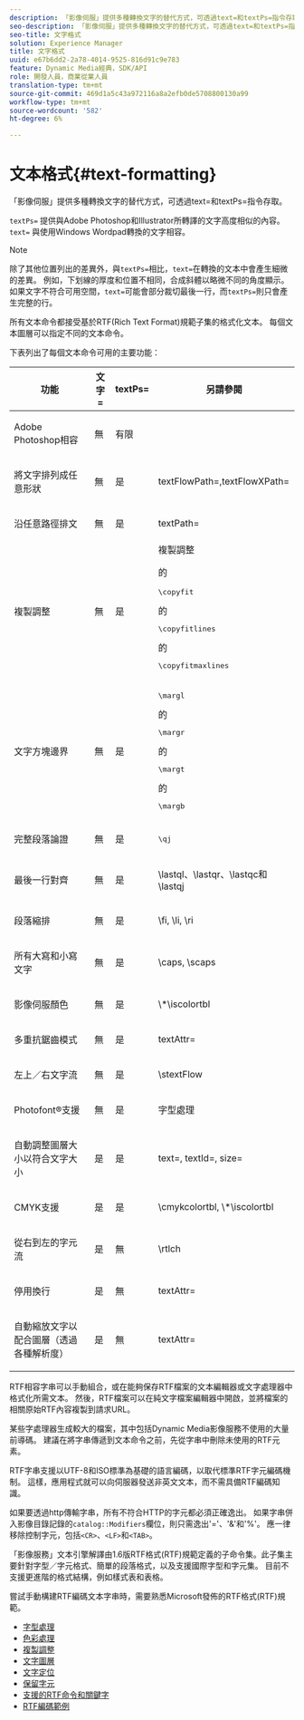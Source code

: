 ```yaml
---
description: 「影像伺服」提供多種轉換文字的替代方式，可透過text=和textPs=指令存取。
seo-description: 「影像伺服」提供多種轉換文字的替代方式，可透過text=和textPs=指令存取。
seo-title: 文字格式
solution: Experience Manager
title: 文字格式
uuid: e67b6dd2-2a78-4014-9525-816d91c9e783
feature: Dynamic Media經典，SDK/API
role: 開發人員，商業從業人員
translation-type: tm+mt
source-git-commit: 469d1a5c43a972116a8a2efb0de5708800130a99
workflow-type: tm+mt
source-wordcount: '582'
ht-degree: 6%

---
```



# 文本格式{#text-formatting}

「影像伺服」提供多種轉換文字的替代方式，可透過text=和textPs=指令存取。

`textPs=` 提供與Adobe Photoshop和Illustrator所轉譯的文字高度相似的內容。`text=` 與使用Windows Wordpad轉換的文字相容。

>[!NOTE]
>
>除了其他位置列出的差異外，與`textPs=`相比，`text=`在轉換的文本中會產生細微的差異。 例如，下划線的厚度和位置不相同，合成斜體以略微不同的角度顯示。 如果文字不符合可用空間，`text=`可能會部分裁切最後一行，而`textPs=`則只會產生完整的行。

所有文本命令都接受基於RTF(Rich Text Format)規範子集的格式化文本。 每個文本圖層可以指定不同的文本命令。

下表列出了每個文本命令可用的主要功能：

<table id="table_9C41CBDA94C24805B538E5049B0137C6"> 
 <thead> 
  <tr> 
   <th class="entry"> <b> 功能</b> </th> 
   <th class="entry"> <b> 文字=</b> </th> 
   <th class="entry"> <b> textPs=</b> </th> 
   <th class="entry"> <b> 另請參閱</b> </th> 
  </tr> 
 </thead>
 <tbody> 
  <tr> 
   <td> <p> Adobe Photoshop相容 </p> </td> 
   <td> <p> 無 </p> </td> 
   <td> <p> 有限 </p> </td> 
   <td> <p> </p> </td> 
  </tr> 
  <tr> 
   <td> <p>將文字排列成任意形狀 </p> </td> 
   <td> <p>無 </p> </td> 
   <td> <p>是 </p> </td> 
   <td> <p>textFlowPath=,textFlowXPath= </p> </td> 
  </tr> 
  <tr> 
   <td> <p>沿任意路徑排文 </p> </td> 
   <td> <p>無 </p> </td> 
   <td> <p>是 </p> </td> 
   <td> <p>textPath= </p> </td> 
  </tr> 
  <tr> 
   <td> <p>複製調整 </p> </td> 
   <td> <p>無 </p> </td> 
   <td> <p>是 </p> </td> 
   <td> 複製調整 <p>的 <pre>\copyfit</pre>的 <pre>\copyfitlines</pre>的 <pre>\copyfitmaxlines</pre> </p> </td> 
  </tr> 
  <tr> 
   <td> <p>文字方塊邊界 </p> </td> 
   <td> <p>無 </p> </td> 
   <td> <p>是 </p> </td> 
   <td> <p><pre>\margl</pre>的 <pre>\margr</pre>的 <pre>\margt</pre>的 <pre>\margb</pre> </p> </td> 
  </tr> 
  <tr> 
   <td> <p>完整段落論證 </p> </td> 
   <td> <p>無 </p> </td> 
   <td> <p>是 </p> </td> 
   <td> <p><pre>\qj</pre> </p> </td> 
  </tr> 
  <tr> 
   <td> <p>最後一行對齊 </p> </td> 
   <td> <p>無 </p> </td> 
   <td> <p>是 </p> </td> 
   <td> <p>\lastql、\lastqr、\lastqc和\lastqj </p> </td> 
  </tr> 
  <tr> 
   <td> <p>段落縮排 </p> </td> 
   <td> <p>無 </p> </td> 
   <td> <p>是 </p> </td> 
   <td> <p>\fi, \li, \ri </p> </td> 
  </tr> 
  <tr> 
   <td> <p>所有大寫和小寫文字 </p> </td> 
   <td> <p>無 </p> </td> 
   <td> <p>是 </p> </td> 
   <td> <p>\caps, \scaps </p> </td> 
  </tr> 
  <tr> 
   <td> <p>影像伺服顏色 </p> </td> 
   <td> <p>無 </p> </td> 
   <td> <p>是 </p> </td> 
   <td> <p>\*\iscolortbl </p> </td> 
  </tr> 
  <tr> 
   <td> <p>多重抗鋸齒模式 </p> </td> 
   <td> <p>無 </p> </td> 
   <td> <p>是 </p> </td> 
   <td> <p>textAttr= </p> </td> 
  </tr> 
  <tr> 
   <td> <p>左上／右文字流 </p> </td> 
   <td> <p>無 </p> </td> 
   <td> <p>是 </p> </td> 
   <td> <p>\stextFlow </p> </td> 
  </tr> 
  <tr> 
   <td> <p>Photofont®支援 </p> </td> 
   <td> <p>無 </p> </td> 
   <td> <p>是 </p> </td> 
   <td> 字型處理 </td> 
  </tr> 
  <tr> 
   <td> <p>自動調整圖層大小以符合文字大小 </p> </td> 
   <td> <p>是 </p> </td> 
   <td> <p>是 </p> </td> 
   <td> <p>text=, textId=, size= </p> </td> 
  </tr> 
  <tr> 
   <td> <p>CMYK支援 </p> </td> 
   <td> <p>是 </p> </td> 
   <td> <p>是 </p> </td> 
   <td> <p>\cmykcolortbl, \*\iscolortbl </p> </td> 
  </tr> 
  <tr> 
   <td> <p>從右到左的字元流 </p> </td> 
   <td> <p>是 </p> </td> 
   <td> <p>無 </p> </td> 
   <td> <p>\rtlch </p> </td> 
  </tr> 
  <tr> 
   <td> <p>停用換行 </p> </td> 
   <td> <p>是 </p> </td> 
   <td> <p>無 </p> </td> 
   <td> <p>textAttr= </p> </td> 
  </tr> 
  <tr> 
   <td> <p>自動縮放文字以配合圖層（透過各種解析度） </p> </td> 
   <td> <p>是 </p> </td> 
   <td> <p>無 </p> </td> 
   <td> <p>textAttr= </p> </td> 
  </tr> 
 </tbody> 
</table>

RTF相容字串可以手動組合，或在能夠保存RTF檔案的文本編輯器或文字處理器中格式化所需文本。 然後，RTF檔案可以在純文字檔案編輯器中開啟，並將檔案的相關原始RTF內容複製到請求URL。

某些字處理器生成較大的檔案，其中包括Dynamic Media影像服務不使用的大量前導碼。 建議在將字串傳遞到文本命令之前，先從字串中刪除未使用的RTF元素。

RTF字串支援以UTF-8和ISO標準為基礎的語言編碼，以取代標準RTF字元編碼機制。 這樣，應用程式就可以向伺服器發送非英文文本，而不需具備RTF編碼知識。

如果要透過http傳輸字串，所有不符合HTTP的字元都必須正確逸出。 如果字串併入影像目錄記錄的`catalog::Modifiers`欄位，則只需逸出&#39;=&#39;、&#39;&amp;&#39;和&#39;%&#39;。 應一律移除控制字元，包括`<CR>`、`<LF>`和`<TAB>`。

「影像服務」文本引擎解譯由1.6版RTF格式(RTF)規範定義的子命令集。此子集主要針對字型／字元格式、簡單的段落格式，以及支援國際字型和字元集。 目前不支援更進階的格式結構，例如樣式表和表格。

嘗試手動構建RTF編碼文本字串時，需要熟悉Microsoft發佈的RTF格式(RTF)規範。

* [字型處理](r-font-handling.md)
* [色彩處理](r-color-handling.md)
* [複製調整](r-copy-fitting.md)
* [文字圖層](r-text-layers.md)
* [文字定位](r-text-positioning.md)
* [保留字元](r-reserved-characters.md)
* [支援的RTF命令和關鍵字](c-supported-rtf-commands-and-keywords/c-supported-rtf-commands-and-keywords.md)
* [RTF編碼範例](r-rtf-encoding-examples.md)
